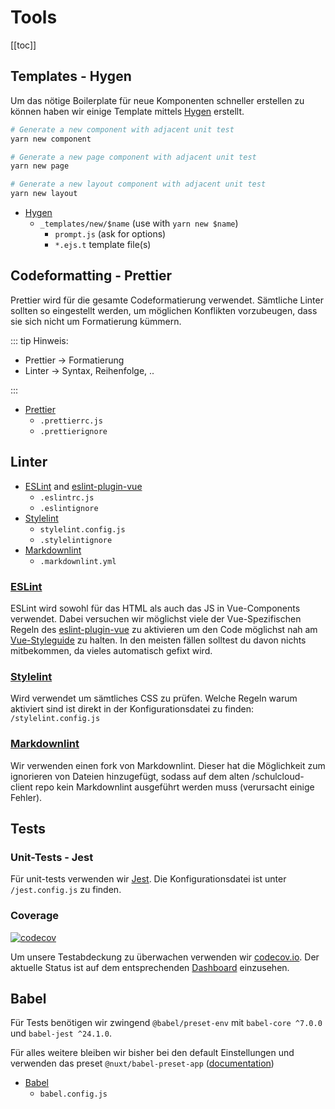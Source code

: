# Tools

[[toc]]

## Templates - Hygen

Um das nötige Boilerplate für neue Komponenten schneller erstellen zu können haben wir einige Template mittels [Hygen](http://www.hygen.io/) erstellt.

```bash
# Generate a new component with adjacent unit test
yarn new component

# Generate a new page component with adjacent unit test
yarn new page

# Generate a new layout component with adjacent unit test
yarn new layout
```

- [Hygen](http://www.hygen.io/)
  - `_templates/new/$name` (use with `yarn new $name`)
    - `prompt.js` (ask for options)
    - `*.ejs.t` template file(s)

## Codeformatting - Prettier

Prettier wird für die gesamte Codeformatierung verwendet. Sämtliche Linter sollten so eingestellt werden, um möglichen Konflikten vorzubeugen, dass sie sich nicht um Formatierung kümmern.

::: tip Hinweis:

- Prettier → Formatierung
- Linter → Syntax, Reihenfolge, ..

:::

- [Prettier](https://prettier.io/docs/en/configuration.html)
  - `.prettierrc.js`
  - `.prettierignore`

## Linter

- [ESLint](https://eslint.org/docs/user-guide/configuring) and [eslint-plugin-vue](https://eslint.vuejs.org/rules/)
  - `.eslintrc.js`
  - `.eslintignore`
- [Stylelint](https://stylelint.io/user-guide/configuration/)
  - `stylelint.config.js`
  - `.stylelintignore`
- [Markdownlint](https://github.com/igorshubovych/markdownlint-cli)
  - `.markdownlint.yml`

### [ESLint](https://eslint.org/docs/user-guide/configuring)

ESLint wird sowohl für das HTML als auch das JS in Vue-Components verwendet. Dabei versuchen wir möglichst viele der Vue-Spezifischen Regeln des [eslint-plugin-vue](https://eslint.vuejs.org/rules/) zu aktivieren um den Code möglichst nah am [Vue-Styleguide](https://vuejs.org/v2/style-guide/) zu halten. In den meisten fällen solltest du davon nichts mitbekommen, da vieles automatisch gefixt wird.

### [Stylelint](https://stylelint.io/user-guide/configuration/)

Wird verwendet um sämtliches CSS zu prüfen. Welche Regeln warum aktiviert sind ist direkt in der Konfigurationsdatei zu finden: `/stylelint.config.js`

### [Markdownlint](https://github.com/igorshubovych/markdownlint-cli)

Wir verwenden einen fork von Markdownlint. Dieser hat die Möglichkeit zum ignorieren von Dateien hinzugefügt, sodass auf dem alten /schulcloud-client repo kein Markdownlint ausgeführt werden muss (verursacht einige Fehler).

## Tests

### Unit-Tests - Jest

Für unit-tests verwenden wir [Jest](https://jestjs.io/). Die Konfigurationsdatei ist unter `/jest.config.js` zu finden.

### Coverage

[![codecov](https://codecov.io/gh/schul-cloud/nuxt-client/branch/master/graph/badge.svg)](https://codecov.io/gh/schul-cloud/nuxt-client)

Um unsere Testabdeckung zu überwachen verwenden wir [codecov.io](https://codecov.io). Der aktuelle Status ist auf dem entsprechenden [Dashboard](https://codecov.io/gh/schul-cloud/nuxt-client/) einzusehen.

## Babel

Für Tests benötigen wir zwingend `@babel/preset-env` mit `babel-core ^7.0.0` und `babel-jest ^24.1.0`.

Für alles weitere bleiben wir bisher bei den default Einstellungen und verwenden das preset `@nuxt/babel-preset-app` ([documentation](https://nuxtjs.org/api/configuration-build/#babel))

- [Babel](https://github.com/igorshubovych/markdownlint-cli)
  - `babel.config.js`
